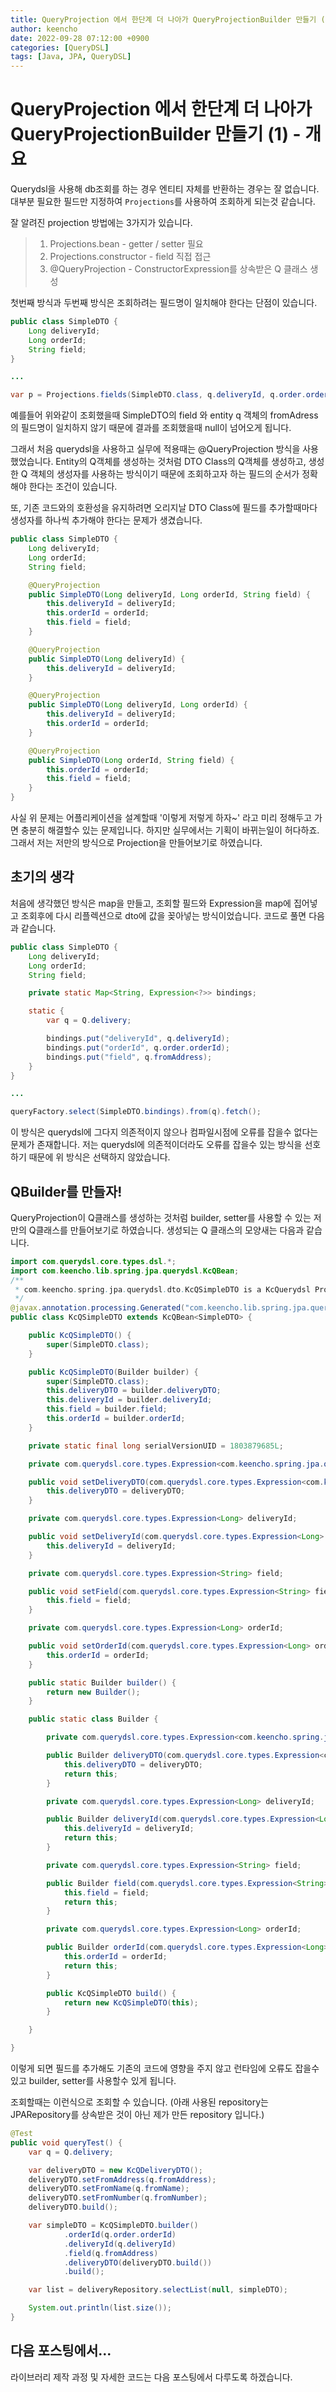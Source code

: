 ```yaml
---
title: QueryProjection 에서 한단계 더 나아가 QueryProjectionBuilder 만들기 (1)
author: keencho
date: 2022-09-28 07:12:00 +0900
categories: [QueryDSL]
tags: [Java, JPA, QueryDSL]
---
```


# **QueryProjection 에서 한단계 더 나아가 QueryProjectionBuilder 만들기 (1) - 개요**
Querydsl을 사용해 db조회를 하는 경우 엔티티 자체를 반환하는 경우는 잘 없습니다. 대부분 필요한 필드만 지정하여 `Projections`를 사용하여 조회하게 되는것 같습니다.

잘 알려진 projection 방법에는 3가지가 있습니다.
> 1. Projections.bean - getter / setter 필요
> 2. Projections.constructor - field 직접 접근
> 3. @QueryProjection - ConstructorExpression를 상속받은 Q 클래스 생성

첫번째 방식과 두번째 방식은 조회하려는 필드명이 일치해야 한다는 단점이 있습니다.
```java
public class SimpleDTO {
    Long deliveryId;
    Long orderId;
    String field;
}

...

var p = Projections.fields(SimpleDTO.class, q.deliveryId, q.order.orderId, q.fromAddress);
```

예를들어 위와같이 조회했을때 SimpleDTO의 field 와 entity q 객체의 fromAdress의 필드명이 일치하지 않기 때문에 결과를 조회했을때 null이 넘어오게 됩니다.

그래서 처음 querydsl을 사용하고 실무에 적용때는 @QueryProjection 방식을 사용했었습니다. Entity의 Q객체를 생성하는 것처럼 DTO Class의 Q객체를 생성하고, 생성한 Q 객체의 생성자를 사용하는 방식이기 때문에 조회하고자 하는 필드의 순서가 정확해야 한다는 조건이 있습니다.

또, 기존 코드와의 호환성을 유지하려면 오리지날 DTO Class에 필드를 추가할때마다 생성자를 하나씩 추가해야 한다는 문제가 생겼습니다.
```java
public class SimpleDTO {
    Long deliveryId;
    Long orderId;
    String field;

    @QueryProjection
    public SimpleDTO(Long deliveryId, Long orderId, String field) {
        this.deliveryId = deliveryId;
        this.orderId = orderId;
        this.field = field;
    }

    @QueryProjection
    public SimpleDTO(Long deliveryId) {
        this.deliveryId = deliveryId;
    }

    @QueryProjection
    public SimpleDTO(Long deliveryId, Long orderId) {
        this.deliveryId = deliveryId;
        this.orderId = orderId;
    }

    @QueryProjection
    public SimpleDTO(Long orderId, String field) {
        this.orderId = orderId;
        this.field = field;
    }
}
```

사실 위 문제는 어플리케이션을 설계할때 '이렇게 저렇게 하자~' 라고 미리 정해두고 가면 충분히 해결할수 있는 문제입니다. 하지만 실무에서는 기획이 바뀌는일이 허다하죠. 그래서 저는 저만의 방식으로 Projection을 만들어보기로 하였습니다.

## **초기의 생각**
처음에 생각했던 방식은 map을 만들고, 조회할 필드와 Expression을 map에 집어넣고 조회후에 다시 리플렉션으로 dto에 값을 꽂아넣는 방식이었습니다. 코드로 풀면 다음과 같습니다.

```java
public class SimpleDTO {
    Long deliveryId;
    Long orderId;
    String field;

    private static Map<String, Expression<?>> bindings;

    static {
        var q = Q.delivery;

        bindings.put("deliveryId", q.deliveryId);
        bindings.put("orderId", q.order.orderId);
        bindings.put("field", q.fromAddress);
    }
}

...

queryFactory.select(SimpleDTO.bindings).from(q).fetch();
```

이 방식은 querydsl에 그다지 의존적이지 않으나 컴파일시점에 오류를 잡을수 없다는 문제가 존재합니다. 저는 querydsl에 의존적이더라도 오류를 잡을수 있는 방식을 선호하기 때문에 위 방식은 선택하지 않았습니다.

## **QBuilder를 만들자!**
QueryProjection이 Q클래스를 생성하는 것처럼 builder, setter를 사용할 수 있는 저만의 Q클래스를 만들어보기로 하였습니다. 생성되는 Q 클래스의 모양새는 다음과 같습니다.

```java
import com.querydsl.core.types.dsl.*;
import com.keencho.lib.spring.jpa.querydsl.KcQBean;
/**
 * com.keencho.spring.jpa.querydsl.dto.KcQSimpleDTO is a KcQuerydsl Projection type for SimpleDTO
 */
@javax.annotation.processing.Generated("com.keencho.lib.spring.jpa.querydsl.KcProjectionSerializer")
public class KcQSimpleDTO extends KcQBean<SimpleDTO> {

    public KcQSimpleDTO() {
        super(SimpleDTO.class);
    }

    public KcQSimpleDTO(Builder builder) {
        super(SimpleDTO.class);
        this.deliveryDTO = builder.deliveryDTO;
        this.deliveryId = builder.deliveryId;
        this.field = builder.field;
        this.orderId = builder.orderId;
    }

    private static final long serialVersionUID = 1803879685L;

    private com.querydsl.core.types.Expression<com.keencho.spring.jpa.querydsl.dto.DeliveryDTO> deliveryDTO;

    public void setDeliveryDTO(com.querydsl.core.types.Expression<com.keencho.spring.jpa.querydsl.dto.DeliveryDTO> deliveryDTO) {
        this.deliveryDTO = deliveryDTO;
    }

    private com.querydsl.core.types.Expression<Long> deliveryId;

    public void setDeliveryId(com.querydsl.core.types.Expression<Long> deliveryId) {
        this.deliveryId = deliveryId;
    }

    private com.querydsl.core.types.Expression<String> field;

    public void setField(com.querydsl.core.types.Expression<String> field) {
        this.field = field;
    }

    private com.querydsl.core.types.Expression<Long> orderId;

    public void setOrderId(com.querydsl.core.types.Expression<Long> orderId) {
        this.orderId = orderId;
    }

    public static Builder builder() {
        return new Builder();
    }

    public static class Builder {

        private com.querydsl.core.types.Expression<com.keencho.spring.jpa.querydsl.dto.DeliveryDTO> deliveryDTO;

        public Builder deliveryDTO(com.querydsl.core.types.Expression<com.keencho.spring.jpa.querydsl.dto.DeliveryDTO> deliveryDTO) {
            this.deliveryDTO = deliveryDTO;
            return this;
        }

        private com.querydsl.core.types.Expression<Long> deliveryId;

        public Builder deliveryId(com.querydsl.core.types.Expression<Long> deliveryId) {
            this.deliveryId = deliveryId;
            return this;
        }

        private com.querydsl.core.types.Expression<String> field;

        public Builder field(com.querydsl.core.types.Expression<String> field) {
            this.field = field;
            return this;
        }

        private com.querydsl.core.types.Expression<Long> orderId;

        public Builder orderId(com.querydsl.core.types.Expression<Long> orderId) {
            this.orderId = orderId;
            return this;
        }

        public KcQSimpleDTO build() {
            return new KcQSimpleDTO(this);
        }

    }

}
```

이렇게 되면 필드를 추가해도 기존의 코드에 영향을 주지 않고 런타임에 오류도 잡을수 있고 builder, setter를 사용할수 있게 됩니다.

조회할때는 이런식으로 조회할 수 있습니다. (아래 사용된 repository는 JPARepository를 상속받은 것이 아닌 제가 만든 repository 입니다.)
```java
@Test
public void queryTest() {
    var q = Q.delivery;

    var deliveryDTO = new KcQDeliveryDTO();
    deliveryDTO.setFromAddress(q.fromAddress);
    deliveryDTO.setFromName(q.fromName);
    deliveryDTO.setFromNumber(q.fromNumber);
    deliveryDTO.build();

    var simpleDTO = KcQSimpleDTO.builder()
            .orderId(q.order.orderId)
            .deliveryId(q.deliveryId)
            .field(q.fromAddress)
            .deliveryDTO(deliveryDTO.build())
            .build();

    var list = deliveryRepository.selectList(null, simpleDTO);

    System.out.println(list.size());
}
```

## **다음 포스팅에서...**
라이브러리 제작 과정 및 자세한 코드는 다음 포스팅에서 다루도록 하겠습니다.
